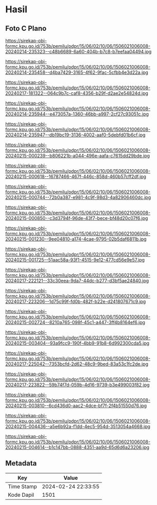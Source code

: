 # Hasil

## Foto C Plano

https://sirekap-obj-formc.kpu.go.id/753b/pemilu/pdpr/15/06/02/10/06/1506021006008-20240214-235323--c48b6689-6a60-404b-b7c8-b7eefaa04494.jpg

https://sirekap-obj-formc.kpu.go.id/753b/pemilu/pdpr/15/06/02/10/06/1506021006008-20240214-235458--d4ba7429-3165-4f62-9fac-5cfbb4e3d22a.jpg

https://sirekap-obj-formc.kpu.go.id/753b/pemilu/pdpr/15/06/02/10/06/1506021006008-20240217-181322--064c9b7c-caf8-4356-b29f-d2ae2e54824d.jpg

https://sirekap-obj-formc.kpu.go.id/753b/pemilu/pdpr/15/06/02/10/06/1506021006008-20240214-235944--e473057a-1360-46bb-a997-2cf27c93051c.jpg

https://sirekap-obj-formc.kpu.go.id/753b/pemilu/pdpr/15/06/02/10/06/1506021006008-20240214-235947--db19bc19-3136-4002-aaf0-5debfd01b6cf.jpg

https://sirekap-obj-formc.kpu.go.id/753b/pemilu/pdpr/15/06/02/10/06/1506021006008-20240215-000239--b806221b-a044-496e-aafa-c7615dd29bde.jpg

https://sirekap-obj-formc.kpu.go.id/753b/pemilu/pdpr/15/06/02/10/06/1506021006008-20240215-000618--16787466-467f-446c-858d-460b57cff2df.jpg

https://sirekap-obj-formc.kpu.go.id/753b/pemilu/pdpr/15/06/02/10/06/1506021006008-20240215-000744--72b0a387-e981-4c9f-98d3-4a82906460dc.jpg

https://sirekap-obj-formc.kpu.go.id/753b/pemilu/pdpr/15/06/02/10/06/1506021006008-20240215-000850--c3d3794f-96de-43f7-bece-bf48d20c07f6.jpg

https://sirekap-obj-formc.kpu.go.id/753b/pemilu/pdpr/15/06/02/10/06/1506021006008-20240215-001230--9ee04810-a174-4cae-9795-02b5daf6811b.jpg

https://sirekap-obj-formc.kpu.go.id/753b/pemilu/pdpr/15/06/02/10/06/1506021006008-20240215-001725--51aac58a-93f1-4515-9e12-477cd56e9e57.jpg

https://sirekap-obj-formc.kpu.go.id/753b/pemilu/pdpr/15/06/02/10/06/1506021006008-20240217-222121--33c30eea-9da7-44dc-b277-d3bf5ae24840.jpg

https://sirekap-obj-formc.kpu.go.id/753b/pemilu/pdpr/15/06/02/10/06/1506021006008-20240217-223206--1d75c99f-fd0b-482f-b22e-d241807671c9.jpg

https://sirekap-obj-formc.kpu.go.id/753b/pemilu/pdpr/15/06/02/10/06/1506021006008-20240215-002724--8210a765-098f-45c1-a447-3ff4b8164ef6.jpg

https://sirekap-obj-formc.kpu.go.id/753b/pemilu/pdpr/15/06/02/10/06/1506021006008-20240215-003404--93a9fcc9-190f-4bb9-91b8-6d992300cda5.jpg

https://sirekap-obj-formc.kpu.go.id/753b/pemilu/pdpr/15/06/02/10/06/1506021006008-20240217-225042--7353bcfd-2d62-48c9-9bed-83a53c1fc2de.jpg

https://sirekap-obj-formc.kpu.go.id/753b/pemilu/pdpr/15/06/02/10/06/1506021006008-20240217-223822--59b74f7d-059b-4d16-9739-b3e499003f82.jpg

https://sirekap-obj-formc.kpu.go.id/753b/pemilu/pdpr/15/06/02/10/06/1506021006008-20240215-003810--6cd436d0-aac2-4dce-bf7f-2f4b51550d76.jpg

https://sirekap-obj-formc.kpu.go.id/753b/pemilu/pdpr/15/06/02/10/06/1506021006008-20240215-004436--a5e6b92a-f1dd-4ec5-954d-3513054a4668.jpg

https://sirekap-obj-formc.kpu.go.id/753b/pemilu/pdpr/15/06/02/10/06/1506021006008-20240215-004614--b1c147bb-0888-4351-aa9d-65d6d6a23206.jpg


## Metadata

| Key        | Value               |
| ---------- | ------------------- |
| Time Stamp | 2024-02-24 22:33:55 |
| Kode Dapil | 1501                |



